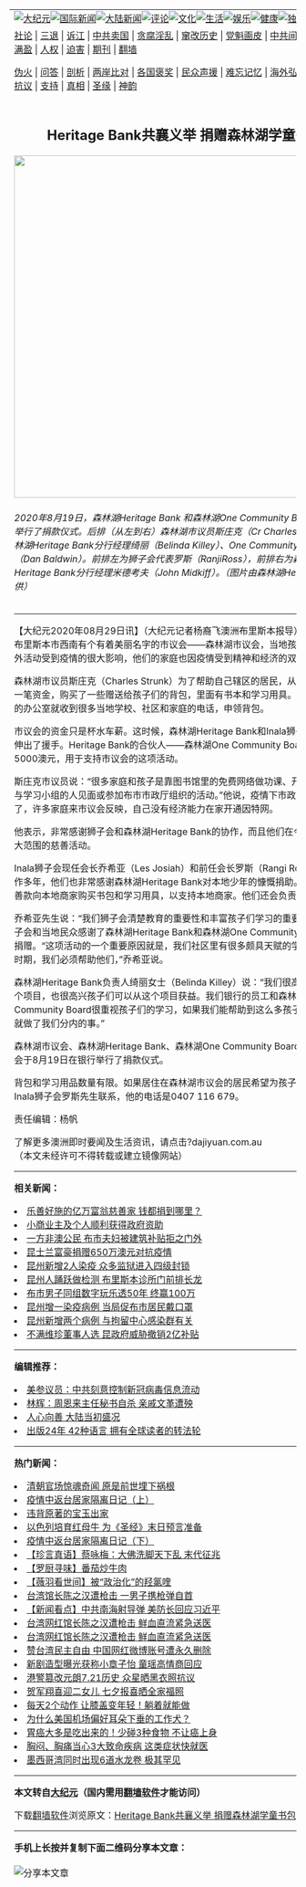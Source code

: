 <a name="1" id="1" target="_blank"></a><span id="1"></span>
<table align=center border="0"><tr><td colspan="2" VALIGN=TOP><a href="https://github.com/vxfjyj3317/djy/blob/master/gb/nsc413.md#1"><img src="https://raw.githubusercontent.com/vxfjyj3317/www/master/t/djy/1.jpg" title="大纪元"></a><a href="https://github.com/vxfjyj3317/djy/blob/master/gb/n24hr.md#1"><img src="https://raw.githubusercontent.com/vxfjyj3317/www/master/t/djy/3.jpg" title="国际新闻"></a><a href="https://github.com/vxfjyj3317/djy/blob/master/gb/nsc413.md#1"><img src="https://raw.githubusercontent.com/vxfjyj3317/www/master/t/djy/4.jpg" title="大陆新闻"></a><a href="https://github.com/vxfjyj3317/djy/blob/master/gb/news392.md#1"><img src="https://raw.githubusercontent.com/vxfjyj3317/www/master/t/djy/5.jpg" title="评论"></a><a href="https://github.com/vxfjyj3317/djy/blob/master/gb/news2007.md#1"><img src="https://raw.githubusercontent.com/vxfjyj3317/www/master/t/djy/6.jpg" title="文化"></a><a href="https://github.com/vxfjyj3317/djy/blob/master/gb/news2008.md#1"><img src="https://raw.githubusercontent.com/vxfjyj3317/www/master/t/djy/7.jpg" title="生活"></a><a href="https://github.com/vxfjyj3317/djy/blob/master/gb/ncyule.md#1"><img src="https://raw.githubusercontent.com/vxfjyj3317/www/master/t/djy/8.jpg" title="娱乐"></a><a href="https://github.com/vxfjyj3317/djy/blob/master/gb/nsc1002.md#1"><img src="https://raw.githubusercontent.com/vxfjyj3317/www/master/t/djy/9.jpg" title="健康"><a href="https://github.com/vxfjyj3317/djy/blob/master/gb/nf6092.md#1"><img src="https://raw.githubusercontent.com/vxfjyj3317/www/master/t/djy/10a.jpg" title="独家"></a><a href="https://github.com/vxfjyj3317/djy/blob/master/gb/nf4514.md#1"><img src="https://raw.githubusercontent.com/vxfjyj3317/www/master/t/djy/12a.jpg" title="头条"></a></td></tr>
<tr><td colspan="2" VALIGN=TOP><a target="_blank" href="https://github.com/vxfjyj3317/djy/blob/master/gb/9p.md#1">社论</a> | <a target="_blank" href="https://github.com/vxfjyj3317/djy/blob/master/gb/nf5657.md#1">三退</a> | <a target="_blank" href="https://github.com/vxfjyj3317/djy/blob/master/gb/nf6124.md#1">诉江</a> | <a target="_blank" href="https://github.com/vxfjyj3317/djy/blob/master/gb/nf1176117.md#1">中共卖国</a> | <a target="_blank" href="https://github.com/vxfjyj3317/djy/blob/master/gb/nf5773.md#1">贪腐淫乱</a> | <a target="_blank" href="https://github.com/vxfjyj3317/djy/blob/master/gb/nf1176115.md#1">窜改历史</a> | <a target="_blank" href="https://github.com/vxfjyj3317/djy/blob/master/gb/nf1176107.md#1">党魁画皮</a> | <a target="_blank" href="https://github.com/vxfjyj3317/djy/blob/master/gb/nf1320400.md#1">中共间谍</a> | <a target="_blank" href="https://github.com/vxfjyj3317/djy/blob/master/gb/nf1176114.md#1">破坏传统</a> | <a target="_blank" href="https://github.com/vxfjyj3317/ntdtv/blob/master/gb/prog447_1.md#1">恶贯满盈</a> | <a target="_blank" href="https://github.com/vxfjyj3317/djy/blob/master/gb/ncid278.md#1">人权</a> | <a target="_blank" href="https://github.com/vxfjyj3317/djy/blob/master/gb/nf1176111.md#1">迫害</a> | <a target="_blank" href="https://gitlab.com/szzdlab/mh-qikan/blob/master/README.md#1">期刊</a> | <a target="_blank" href="https://github.com/vxfjyj3317/www/blob/master/README.md?zsrh#8">翻墙</a></p><p><a target="_blank" href="https://github.com/vxfjyj3317/djy/blob/master/gb/nf5562.md#1">伪火</a> | <a target="_blank" href="https://github.com/vxfjyj3317/djy/blob/master/gb/nf4378.md#1">问答</a> | <a target="_blank" href="https://github.com/vxfjyj3317/djy/blob/master/gb/nf5792.md#1">剖析</a> | <a target="_blank" href="https://github.com/vxfjyj3317/djy/blob/master/gb/nf5735.md#1">两岸比对</a> | <a target="_blank" href="https://github.com/vxfjyj3317/djy/blob/master/gb/nf6119.md#1">各国褒奖</a> | <a target="_blank" href="https://github.com/vxfjyj3317/djy/blob/master/gb/nf6120.md#1">民众声援</a> | <a target="_blank" href="https://github.com/vxfjyj3317/djy/blob/master/gb/nf1188594.md#1">难忘记忆</a> | <a target="_blank" href="https://github.com/vxfjyj3317/djy/blob/master/gb/nf3180.md#1">海外弘传</a> | <a target="_blank" href="https://github.com/vxfjyj3317/djy/blob/master/gb/nf5410.md#1">万人上访</a> | <a target="_blank" href="https://github.com/vxfjyj3317/ntdtv/blob/master/gb/prog1530_1.md#1">和平抗议</a> | <a target="_blank" href="https://github.com/vxfjyj3317/djy/blob/master/gb/nf4386.md#1">支持</a> | <a target="_blank" href="https://github.com/vxfjyj3317/djy/blob/master/gb/nf4389.md#1">真相</a> | <a target="_blank" href="https://github.com/vxfjyj3317/djy/blob/master/gb/nf5790.md#1">圣缘</a> | <a target="_blank" href="https://github.com/vxfjyj3317/djy/blob/master/gb/nf4786.md#1">神韵</a></td></tr>
<tr><td VALIGN=TOP width="626"><h2 align=center>Heritage Bank共襄义举 捐赠森林湖学童书包</h2>
<img width="600" src="https://i.epochtimes.com/assets/uploads/2020/08/2020-08-24-sjia-qld-001-600x400.jpg" />
<h6>2020年8月19日，森林湖Heritage Bank 和森林湖One Community Board于银行内举行了捐款仪式。后排（从左到右）森林湖市议员斯庄克（Cr Charles Strunk）、森林湖Heritage Bank分行经理绮丽（Belinda Killey）、One Community代表鲍德温（Dan Baldwin）。前排左为狮子会代表罗斯（RanjiRoss），前排右为森林湖Heritage Bank分行经理米德考夫（John Midkiff）。（图片由森林湖Heritage Bank提供）
</h6>
<hr>
<p>【大纪元2020年08月29日讯】（大纪元记者杨裔飞澳洲布里斯本报导）澳洲<ahref="https://github.com/vxfjyj3317/djy/blob/master/gb/tag/%E6%98%86%E5%A3%AB%E5%85%B0.md#1">昆士兰</a>布里斯本市西南有个有着美丽名字的市议会——森林湖市议会，当地孩子的课业和课外活动受到<ahref="https://github.com/vxfjyj3317/djy/blob/master/gb/tag/%E7%96%AB%E6%83%85.md#1">疫情</a>的很大影响，他们的家庭也因疫情受到精神和经济的双重打击。</p>
<p>森林湖市议员斯庄克（Charles Strunk）为了帮助自己辖区的居民，从市议会拨付了一笔资金，购买了一些赠送给孩子们的背包，里面有书本和学习用具。消息一出，他的办公室就收到很多当地学校、社区和家庭的电话，申领背包。</p>
<p>市议会的资金只是杯水车薪。这时候，森林湖Heritage Bank和Inala<ahref="https://github.com/vxfjyj3317/djy/blob/master/gb/tag/%E7%8B%AE%E5%AD%90%E4%BC%9A.md#1">狮子会</a>向市议会伸出了援手。Heritage Bank的合伙人——森林湖One Community Board拨款近5000澳元，用于支持市议会的这项活动。</p>
<p>斯庄克市议员说：“很多家庭和孩子是靠图书馆里的免费网络做功课、开展课外活动、与学习小组的人见面或参加布市市政厅组织的活动。”他说，<ahref="https://github.com/vxfjyj3317/djy/blob/master/gb/tag/%E7%96%AB%E6%83%85.md#1">疫情</a>下市政图书馆都关闭了，许多家庭来市议会反映，自己没有经济能力在家开通因特网。</p>
<p>他表示，非常感谢<ahref="https://github.com/vxfjyj3317/djy/blob/master/gb/tag/%E7%8B%AE%E5%AD%90%E4%BC%9A.md#1">狮子会</a>和森林湖Heritage Bank的协作，而且他们在今年会进行更大范围的慈善活动。</p>
<p>Inala狮子会现任会长乔希亚（Les Josiah）和前任会长罗斯（Rangi Ross）在当地工作多年，他们也非常感谢森林湖Heritage Bank对本地少年的慷慨捐助。他们将使用善款向本地商家购买书包和学习用具，以支持本地商家。他们还会负责发放书包。</p>
<p>乔希亚先生说：“我们狮子会清楚教育的重要性和丰富孩子们学习的重要性。”他代表狮子会和当地民众感谢了森林湖Heritage Bank和森林湖One Community Board的慷慨捐赠。“这项活动的一个重要原因就是，我们社区里有很多颇具天赋的学生，在这困难时期，我们必须帮助他们，”乔希亚说。</p>
<p>森林湖Heritage Bank负责人绮丽女士（Belinda Killey）说：“我们很高兴可以资助这个项目，也很高兴孩子们可以从这个项目获益。我们银行的员工和森林湖One Community Board很重视孩子们的学习，如果我们能帮助到这么多孩子们，那么我们就做了我们分内的事。”</p>
<p>森林湖市议会、森林湖Heritage Bank、森林湖One Community Board和Inalaz狮子会于8月19日在银行举行了捐款仪式。</p>
<p>背包和学习用品数量有限。如果居住在森林湖市议会的居民希望为孩子领取，请致电Inala狮子会罗斯先生联系，他的电话是0407 116 679。</p>
<p>责任编辑：杨帆</p>
<p>了解更多澳洲即时要闻及生活资讯，请点击?<ahref="http://dajiyuan.com.au/">dajiyuan.com.au</a><br />
（本文未经许可不得转载或建立镜像网站）</p>

<hr>


<strong>相关新闻：</strong>
<li><a href="https://github.com/vxfjyj3317/djy/blob/master/gb/20/2/24/n11891378.md#1">乐善好施的亿万富翁慈善家 钱都捐到哪里？</a></li>
<li><a href="https://github.com/vxfjyj3317/djy/blob/master/gb/20/4/19/n12043009.md#1">小商业主及个人顺利获得政府资助</a></li>
<li><a href="https://github.com/vxfjyj3317/djy/blob/master/gb/20/8/28/n12365405.md#1">一方非澳公民 布市夫妇被建筑补贴拒之门外</a></li>
<li><a href="https://github.com/vxfjyj3317/djy/blob/master/gb/20/8/28/n12365397.md#1">昆士兰富豪捐赠650万澳元对抗疫情</a></li>
<li><a href="https://github.com/vxfjyj3317/djy/blob/master/gb/20/8/27/n12360287.md#1">昆州新增2人染疫 众多监狱进入四级封锁</a></li>
<li><a href="https://github.com/vxfjyj3317/djy/blob/master/gb/20/8/25/n12354925.md#1">昆州人踊跃做检测 布里斯本诊所门前排长龙</a></li>
<li><a href="https://github.com/vxfjyj3317/djy/blob/master/gb/20/8/24/n12353285.md#1">布市男子同组数字玩乐透50年 终赢100万</a></li>
<li><a href="https://github.com/vxfjyj3317/djy/blob/master/gb/20/8/24/n12352819.md#1">昆州增一染疫病例 当局促布市居民戴口罩</a></li>
<li><a href="https://github.com/vxfjyj3317/djy/blob/master/gb/20/8/23/n12351075.md#1">昆州新增两个病例 与拘留中心感染群有关</a></li>
<li><a href="https://github.com/vxfjyj3317/djy/blob/master/gb/20/8/21/n12349270.md#1">不满维珍董事人选 昆政府威胁撤销2亿补贴</a></li>
<hr>


<strong>编辑推荐：</strong>
<li><a href="https://github.com/onzhi266/djy/blob/master/gb/20/2/22/n11887949.md#1">美参议员：中共刻意控制新冠病毒信息流动</a></li>
<li><a href="https://github.com/tsiac2612/djy/blob/master/gb/18/1/22/n10079307.md#1" target="_blank">林辉：周恩来主任秘书自杀 亲戚文革遭殃</a></li><li><a href="https://github.com/vxfjyj3317/djy/blob/master/gb/15/7/17/n4482910.md?dfh#1" target="_blank">人心向善 大陆当初盛况</a></li><li><a href="https://github.com/tsiac2612/djy/blob/master/gb/19/1/5/n10955468.md#1" target="_blank">出版24年 42种语言 拥有全球读者的转法轮</a></li>
<hr>

<strong>热门新闻：</strong>
<li><a href="https://github.com/thblzx3540/djy/blob/master/gb/20/8/23/n12352151.md#1">清朝官场惊魂奇闻 原是前世埋下祸根</a></li>
<li><a href="https://github.com/thblzx3540/djy/blob/master/gb/20/8/24/n12353266.md#1">疫情中返台居家隔离日记（上）</a></li>
<li><a href="https://github.com/thblzx3540/djy/blob/master/gb/20/6/29/n12218273.md#1">违背原著的宝玉出家</a></li>
<li><a href="https://github.com/thblzx3540/djy/blob/master/gb/20/8/24/n12353478.md#1">以色列培育红母牛 为《圣经》末日预言准备</a></li>
<li><a href="https://github.com/thblzx3540/djy/blob/master/gb/20/8/24/n12353259.md#1">疫情中返台居家隔离日记（下）</a></li>
<li><a href="https://github.com/thblzx3540/djy/blob/master/gb/20/8/28/n12364079.md#1">【珍言真语】蔡咏梅：大佛洗脚天下乱 末代征兆</a></li>
<li><a href="https://github.com/thblzx3540/djy/blob/master/gb/20/8/25/n12357051.md#1">【罗厨寻味】番茄炒牛肉</a></li>
<li><a href="https://github.com/thblzx3540/djy/blob/master/gb/20/8/27/n12362126.md#1">【薇羽看世间】被“政治化”的羟氯喹</a></li>
<li><a href="https://github.com/thblzx3540/djy/blob/master/gb/20/8/27/n12362618.md#1">台湾馆长陈之汉遭枪击 一男子携枪弹自首</a></li>
<li><a href="https://github.com/thblzx3540/djy/blob/master/gb/20/8/26/n12359708.md#1">【新闻看点】中共南海射导弹 美防长回应习近平</a></li>
<li><a href="https://github.com/thblzx3540/djy/blob/master/gb/20/8/27/n12362745.md#1">台湾网红馆长陈之汉遭枪击 鲜血直流紧急送医</a></li>
<li><a href="https://github.com/thblzx3540/djy/blob/master/gb/20/8/27/n12362745.md#1">台湾网红馆长陈之汉遭枪击 鲜血直流紧急送医</a></li>
<li><a href="https://github.com/thblzx3540/djy/blob/master/gb/20/8/27/n12362251.md#1">赞台湾民主自由 中国网红微博账号遭永久删除</a></li>
<li><a href="https://github.com/thblzx3540/djy/blob/master/gb/20/8/26/n12359533.md#1">新剧造型曝光获称小章子怡 童瑶高情商回应</a></li>
<li><a href="https://github.com/thblzx3540/djy/blob/master/gb/20/8/27/n12362438.md#1">港警篡改元朗7.21历史 众星晒黑衣照抗议</a></li>
<li><a href="https://github.com/thblzx3540/djy/blob/master/gb/20/8/26/n12358111.md#1">贺军翔喜迎二女儿 七夕报喜晒全家福照</a></li>
<li><a href="https://github.com/thblzx3540/djy/blob/master/gb/20/8/26/n12359296.md#1">每天2个动作 让膝盖变年轻！躺着就能做</a></li>
<li><a href="https://github.com/thblzx3540/djy/blob/master/gb/20/8/26/n12357981.md#1">为什么美国机场偏好耳朵下垂的工作犬？</a></li>
<li><a href="https://github.com/thblzx3540/djy/blob/master/gb/20/8/26/n12359464.md#1">胃癌大多是吃出来的！少碰3种食物 不让癌上身</a></li>
<li><a href="https://github.com/thblzx3540/djy/blob/master/gb/20/8/25/n12355502.md#1">胸闷、胸痛当心3大致命疾病 这类症状快就医</a></li>
<li><a href="https://github.com/thblzx3540/djy/blob/master/gb/20/8/27/n12360526.md#1">墨西哥湾同时出现6道水龙卷 极其罕见</a></li>
<hr>

<strong>本文转自<a href="https://www.epochtimes.com">大纪元</a>（国内需用<a href="https://github.com/vxfjyj3317/www/blob/master/README.md#8">翻墙软件</a>才能访问）</strong><p>下载<a href="https://github.com/vxfjyj3317/www/blob/master/README.md#8">翻墙软件</a>浏览原文：<a href="https://www.epochtimes.com/gb/20/8/29/n12365885.htm">Heritage Bank共襄义举 捐赠森林湖学童书包</a></p><hr>

<strong>手机上长按并复制下面二维码分享本文章：</strong><br><br><img src="http://www.szzd.org/v.php?action=qrcode&url=https://github.com/vxfjyj3317/djy/blob/master/gb/20/8/29/n12365885.md%231" title="分享本文章"></td><td VALIGN=TOP><a href="https://github.com/vxfjyj3317/djy/blob/master/gb/16/1/21/n4622075.md?dfh#1" target="_blank"><img src="https://raw.githubusercontent.com/vxfjyj3317/djy/master/gb/300/wei-f1.jpg" title="中共的伪火骗局"  alt="中共的伪火骗局"></a><br><a href="https://github.com/vxfjyj3317/www/blob/master/README.md?dfh#9" target="_blank"><img src="https://raw.githubusercontent.com/vxfjyj3317/djy/master/gb/300/yong-h.jpg" title="永恒的见证"  alt="永恒的见证"></a><br><a href="https://github.com/vxfjyj3317/djy/blob/master/gb/13/9/29/n3974789.md?dfh#1" target="_blank"><img src="https://raw.githubusercontent.com/vxfjyj3317/djy/master/gb/300/shang-lnz.jpg" title="善良女子被中共投男牢"  alt="善良女子被中共投男牢"></a><br><a href="https://github.com/vxfjyj3317/djy/blob/master/gb/16/3/16/n4663449.md?dfh#1" target="_blank"><img src="https://raw.githubusercontent.com/vxfjyj3317/djy/master/gb/300/huo-z3.jpg" title="警卫目击活摘器官"  alt="警卫目击活摘器官"></a><br><a href="https://github.com/vxfjyj3317/djy/blob/master/gb/16/8/7/n8177641.md?dfh#1" target="_blank"><img src="https://raw.githubusercontent.com/vxfjyj3317/djy/master/gb/300/huo-z4.jpg" title="证人描述活摘恐怖"  alt="证人描述活摘恐怖"></a><br><a href="https://github.com/vxfjyj3317/djy/blob/master/gb/10/4/19/n2881569.md?dfh#1" target="_blank"><img src="https://raw.githubusercontent.com/vxfjyj3317/djy/master/gb/300/huo-z1.jpg" title="揭开活摘器官黑幕"  alt="揭开活摘器官黑幕"></a><br><a href="https://github.com/vxfjyj3317/djy/blob/master/gb/10/11/7/n3077476.md?dfh#1" target="_blank"><img src="https://raw.githubusercontent.com/vxfjyj3317/djy/master/gb/300/ma-ks.jpg" title="马克思的成魔之路"  alt="马克思的成魔之路"></a><br><a href="https://github.com/vxfjyj3317/djy/blob/master/gb/14/6/9/n4173977.md?dfh#1" target="_blank"><img src="https://raw.githubusercontent.com/vxfjyj3317/djy/master/gb/300/chang-zs.jpg" title="藏字石 蕴天机"  alt="藏字石 蕴天机"></a><br><a href="https://github.com/vxfjyj3317/djy/blob/master/gb/18/5/10/n10381511.md?dfh#1" target="_blank"><img src="https://raw.githubusercontent.com/vxfjyj3317/djy/master/gb/300/st1.jpg" title="关注3亿人三退"  alt="关注3亿人三退"></a><br><a href="https://github.com/vxfjyj3317/djy/blob/master/gb/18/3/21/n10237682.md?dfh#1" target="_blank"><img src="https://raw.githubusercontent.com/vxfjyj3317/djy/master/gb/300/jie-t.jpg" title="解体中共复兴中华"  alt="解体中共复兴中华"></a><br><a href="https://github.com/vxfjyj3317/djy/blob/master/gb/9/2/9/n2422991.md?dfh#1" target="_blank"><img src="https://raw.githubusercontent.com/vxfjyj3317/djy/master/gb/300/gao-zs.jpg" title="中共迫害良心律师"  alt="中共迫害良心律师"></a><br><a href="https://github.com/vxfjyj3317/djy/blob/master/gb/18/12/9/n10900044.md?dfh#1" target="_blank"><img src="https://raw.githubusercontent.com/vxfjyj3317/djy/master/gb/300/sj1.jpg" title="303万人举报江泽民"  alt="303万人举报江泽民"></a><br><a href="https://github.com/vxfjyj3317/djy/blob/master/gb/18/8/28/n10672014.md?dfh#1" target="_blank"><img src="https://raw.githubusercontent.com/vxfjyj3317/djy/master/gb/300/sj2.jpg" title="这些官员为何起诉江泽民"  alt="这些官员为何起诉江泽民"></a><br><a href="https://github.com/vxfjyj3317/djy/blob/master/gb/8/12/18/n2367165.md?dfh#1" target="_blank"><img src="https://raw.githubusercontent.com/vxfjyj3317/djy/master/gb/300/liangan.jpg" title="海峡两岸的强烈对比"  alt="海峡两岸的强烈对比"></a><br><a href="https://github.com/vxfjyj3317/djy/blob/master/gb/15/12/10/n4593139.md?dfh#1" target="_blank"><img src="https://raw.githubusercontent.com/vxfjyj3317/djy/master/gb/300/jia-ndzl.jpg" title="加拿大总理的贺信"  alt="加拿大总理的贺信"></a><br><a href="https://github.com/vxfjyj3317/djy/blob/master/gb/11/6/17/n3289382.md?dfh#1" target="_blank"><img src="https://raw.githubusercontent.com/vxfjyj3317/djy/master/gb/300/xiao-wd.jpg" title="探寻真相兼听则明"  alt="探寻真相兼听则明"></a><br><a href="https://github.com/vxfjyj3317/djy/blob/master/gb/18/10/27/n10812623.md?dfh#1" target="_blank"><img src="https://raw.githubusercontent.com/vxfjyj3317/djy/master/gb/300/yindu.jpg" title="印度媒体报道东方"  alt="印度媒体报道东方"></a><br><a href="https://github.com/vxfjyj3317/djy/blob/master/gb/18/6/9/n10469652.md?dfh#1" target="_blank"><img src="https://raw.githubusercontent.com/vxfjyj3317/djy/master/gb/300/xie-j.jpg" title="不一样的海外校园"  alt="不一样的海外校园"></a><br><a href="https://github.com/vxfjyj3317/djy/blob/master/gb/7/4/5/n1669415.md?dfh#1" target="_blank"><img src="https://raw.githubusercontent.com/vxfjyj3317/djy/master/gb/300/li-up.jpg" title="从大师到徒弟的传奇"  alt="从大师到徒弟的传奇"></a><br><a href="https://github.com/vxfjyj3317/djy/blob/master/gb/17/5/26/n9191512.md?dfh#1" target="_blank"><img src="https://raw.githubusercontent.com/vxfjyj3317/djy/master/gb/300/zfl2.jpg" title="亿万人与东方一本奇书"  alt="亿万人与东方一本奇书"></a><br><a href="https://github.com/vxfjyj3317/djy/blob/master/gb/13/11/27/n4020290.md?dfh#1" target="_blank"><img src="https://raw.githubusercontent.com/vxfjyj3317/djy/master/gb/300/zhen-h.jpg" title="大陆见不到的震撼场面"  alt="大陆见不到的震撼场面"></a><br><a href="https://github.com/vxfjyj3317/djy/blob/master/gb/15/7/17/n4482910.md?dfh#1" target="_blank"><img src="https://raw.githubusercontent.com/vxfjyj3317/djy/master/gb/300/dalu-sk.jpg" title="人心向善 大陆当初盛况"  alt="人心向善 大陆当初盛况"></a><br><a href="https://github.com/vxfjyj3317/djy/blob/master/gb/19/1/5/n10955468.md?dfh#1" target="_blank"><img src="https://raw.githubusercontent.com/vxfjyj3317/djy/master/gb/300/zfl1.jpg" title="追寻真理 这书讲什么"  alt="追寻真理 这书讲什么"></a><br><a href="https://github.com/vxfjyj3317/www/blob/master/README.md?dfh#1" target="_blank"><img src="https://raw.githubusercontent.com/vxfjyj3317/djy/master/gb/300/fq1.jpg" title="下载免费翻墙软件"  alt="下载免费翻墙软件"></a><br></td></tr></table>
